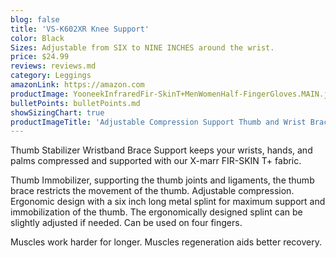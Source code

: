 ```yaml
---
blog: false
title: 'VS-K602XR Knee Support'
color: Black
Sizes: Adjustable from SIX to NINE INCHES around the wrist.
price: $24.99
reviews: reviews.md
category: Leggings
amazonLink: https://amazon.com
productImage: YooneekInfraredFir-SkinT+MenWomenHalf-FingerGloves.MAIN.jpg
bulletPoints: bulletPoints.md
showSizingChart: true
productImageTitle: 'Adjustable Compression Support Thumb and Wrist Brace'
---
```


Thumb Stabilizer Wristband Brace Support keeps your wrists, hands, and palms compressed and supported with our X-marr FIR-SKIN T+ fabric.

Thumb Immobilizer, supporting the thumb joints and ligaments, the thumb brace restricts the movement of the thumb. Adjustable compression. Ergonomic design with a six inch long metal splint for maximum support and immobilization of the thumb. The ergonomically designed splint can be slightly adjusted if needed. Can be used on four fingers.

Muscles work harder for longer. Muscles regeneration aids better recovery. 
